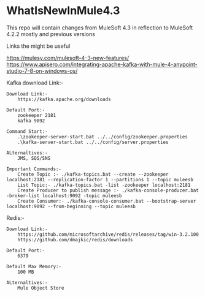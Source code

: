# WhatIsNewInMule4.3
This repo will contain changes from MuleSoft 4.3 in reflection to MuleSoft 4.2.2 mostly and previous versions



Links the might be useful

https://mulesy.com/mulesoft-4-3-new-features/
https://www.apisero.com/integrating-apache-kafka-with-mule-4-anypoint-studio-7-8-on-windows-os/



Kafka download Link:-

	Download Link:-
		https://kafka.apache.org/downloads
	
	Default Port:-
		zookeeper 2181
		kafka 9092
		
	Command Start:-
		.\zookeeper-server-start.bat ../../config/zookeeper.properties
		.\kafka-server-start.bat ../../config/server.properties
		
	ALternaltives:-
		JMS, SQS/SNS
		
	Important Commands:-
		Create Topic :- ./kafka-topics.bat --create --zookeeper localhost:2181 --replication-factor 1 --partitions 1 --topic muleesb
		List Topic:- ./kafka-topics.bat -list -zookeeper localhost:2181
		Create Producer to publish message :- ./kafka-console-producer.bat -broker-list localhost:9092 -topic muleesb
		Create Consumer:- ./kafka-console-consumer.bat --bootstrap-server localhost:9092 --from-beginning --topic muleesb

		

Redis:-

	Download Link:-
		https://github.com/microsoftarchive/redis/releases/tag/win-3.2.100
		https://github.com/dmajkic/redis/downloads
	
	Default Port:-
		6379
	
	Default Max Memory:-
		100 MB
	
	ALternaltives:-
		Mule Object Store



